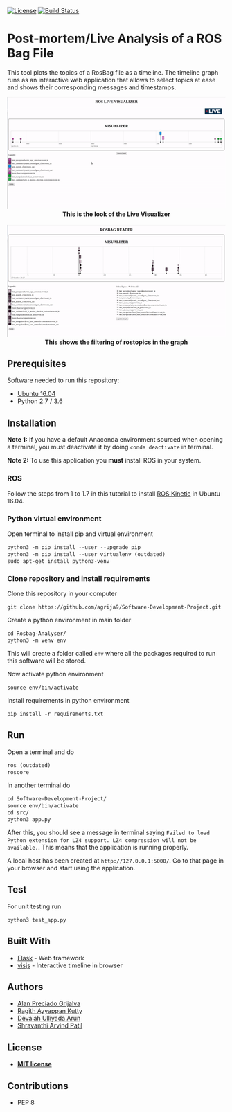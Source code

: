 [![License](http://img.shields.io/:license-mit-blue.svg?style=flat-square)](http://badges.mit-license.org)
[![Build Status](https://travis-ci.org/agrija9/Software-Development-Project.svg?branch=master)](https://travis-ci.org/agrija9/Software-Development-Project)

# Post-mortem/Live Analysis of a ROS Bag File

This tool plots the topics of a RosBag file as a timeline. The timeline graph runs as an interactive web application that allows to select topics at ease and shows their corresponding messages and timestamps.

<p align="center">
  <img src="data/live.gif">
  <b>This is the look of the Live Visualizer</b>
  <br><br>
  <img src="data/upload.gif">
  <b>This shows the filtering of rostopics in the graph</b>
</p>


## Prerequisites

Software needed to run this repository:

- [Ubuntu 16.04](https://ubuntu.com/download/desktop)
- Python 2.7 / 3.6

## Installation

**Note 1:** If you have a default Anaconda environment sourced when opening a terminal, you must deactivate it by doing ```conda deactivate``` in terminal. 

**Note 2:** To use this application you **must** install ROS in your system. 

### ROS

Follow the steps from 1 to 1.7 in this tutorial to install [ROS Kinetic](http://wiki.ros.org/kinetic/Installation/Ubuntu) in Ubuntu 16.04.

### Python virtual environment

Open terminal to install pip and virtual environment

```
python3 -m pip install --user --upgrade pip
python3 -m pip install --user virtualenv (outdated)
sudo apt-get install python3-venv
```

### Clone repository and install requirements

Clone this repository in your computer

```
git clone https://github.com/agrija9/Software-Development-Project.git
```

Create a python environment in main folder

```
cd Rosbag-Analyser/
python3 -m venv env
```

This will create a folder called ```env``` where all the packages required to run this software will be stored.

Now activate python environment 

```
source env/bin/activate
```

Install requirements in python environment

```
pip install -r requirements.txt
```

## Run

Open a terminal and do

```
ros (outdated)
roscore
```

In another terminal do

```
cd Software-Development-Project/
source env/bin/activate
cd src/
python3 app.py
```

After this, you should see a message in terminal saying ```Failed to load Python extension for LZ4 support. LZ4 compression will not be available.```. This means that the application is running properly. 

A local host has been created at ```http://127.0.0.1:5000/```. Go to that page in your browser and start using the application.


## Test

For unit testing run

```
python3 test_app.py
```

## Built With

* [Flask](https://www.palletsprojects.com/p/flask/) - Web framework
* [visjs](https://visjs.org/) - Interactive timeline in browser

##  Authors 

- [Alan Preciado Grijalva](https://github.com/agrija9)
- [Ragith Ayyappan Kutty](https://github.com/rkutty1)
- [Devaiah Ulliyada Arun](https://github.com/divindevaiah)
- [Shravanthi Arvind Patil](https://github.com/ShravanthiPatil)

## License

- **[MIT license](http://opensource.org/licenses/mit-license.php)**

## Contributions

- PEP 8
